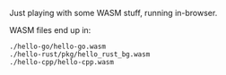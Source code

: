 Just playing with some WASM stuff, running in-browser.

WASM files end up in:
```
./hello-go/hello-go.wasm
./hello-rust/pkg/hello_rust_bg.wasm
./hello-cpp/hello-cpp.wasm
```